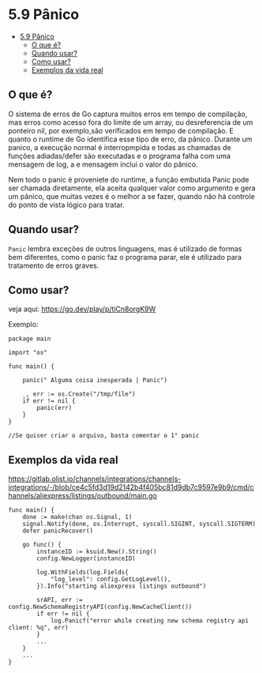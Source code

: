 # 5.9 Pânico 
- [5.9 Pânico](#59-pânico)
	- [O que é?](#o-que-é)
	- [Quando usar?](#quando-usar)
	- [Como usar?](#como-usar)
	- [Exemplos da vida real](#exemplos-da-vida-real)

## O que é?
O sistema de erros de Go captura muitos erros em tempo de compilação, mas erros como acesso fora do limite de um array, ou desreferencia de um ponteiro nil, por exemplo,são verificados em tempo de compilação. E quanto o runtime de Go identifica esse tipo de erro, da pânico. Durante um panico, a execução normal é interropmpida e todas as chamadas de funções adiadas/defer são executadas e o programa falha com uma mensagem de log, a e mensagem inclui o valor do pânico.

Nem todo o panic é proveniete do runtime, a função embutida Panic pode ser chamada diretamente, ela aceita qualquer valor como argumento e gera um pânico, que muitas vezes é o melhor a se fazer, quando não há controle do ponto de vista lógico para tratar.

## Quando usar?
`Panic` lembra exceções de outros linguagens, mas é utilizado de formas bem diferentes, como o panic faz o programa parar, ele é utilizado para tratamento de erros graves.


## Como usar?
veja aqui: https://go.dev/play/p/tiCn8orgK9W

Exemplo: 

```
package main

import "os"

func main() {

	panic(" Alguma coisa inesperada | Panic")
	
	_, err := os.Create("/tmp/file")
	if err != nil {
		panic(err)
	}
}

//Se quiser criar o arquivo, basta comentar o 1° panic

```

## Exemplos da vida real

https://gitlab.olist.io/channels/integrations/channels-integrations/-/blob/ce4c5fd3d19d2142b4f405bc81d9db7c9597e9b9/cmd/channels/aliexpress/listings/outbound/main.go

```
func main() {
	done := make(chan os.Signal, 1)
	signal.Notify(done, os.Interrupt, syscall.SIGINT, syscall.SIGTERM)
	defer panicRecover()

	go func() {
		instanceID := ksuid.New().String()
		config.NewLogger(instanceID)

		log.WithFields(log.Fields{
			"log_level": config.GetLogLevel(),
		}).Info("starting aliexpress listings outbound")

		srAPI, err := config.NewSchemaRegistryAPI(config.NewCacheClient())
		if err != nil {
			log.Panicf("error while creating new schema registry api client: %q", err)
		}
        ...
    }
    ...
}

```
